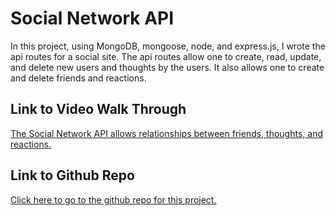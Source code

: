 # Social Network API

In this project, using MongoDB, mongoose, node, and express.js, I wrote the api routes for a social site. The api routes allow one to create, read, update, and delete new users and thoughts by the users. It
also allows one to create and delete friends and reactions.

## Link to Video Walk Through

[The Social Network API allows relationships between friends, thoughts, and reactions.](https://drive.google.com/file/d/1XIjBXKyf_uxQL1ZDVLASJg6JpgPOcTEO/view?usp=sharing)

## Link to Github Repo

[Click here to go to the github repo for this project.](https://github.com/JenGelfling/social)
